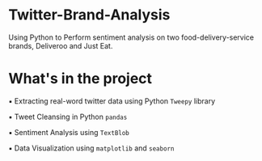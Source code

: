 # Twitter-Brand-Analysis
Using Python to Perform sentiment analysis on two food-delivery-service brands, Deliveroo and Just Eat.




# What's in the project
▪︎ Extracting real-word twitter data using Python `Tweepy` library

▪︎ Tweet Cleansing in Python `pandas`

▪︎ Sentiment Analysis using `TextBlob`

▪︎ Data Visualization using `matplotlib` and `seaborn`

